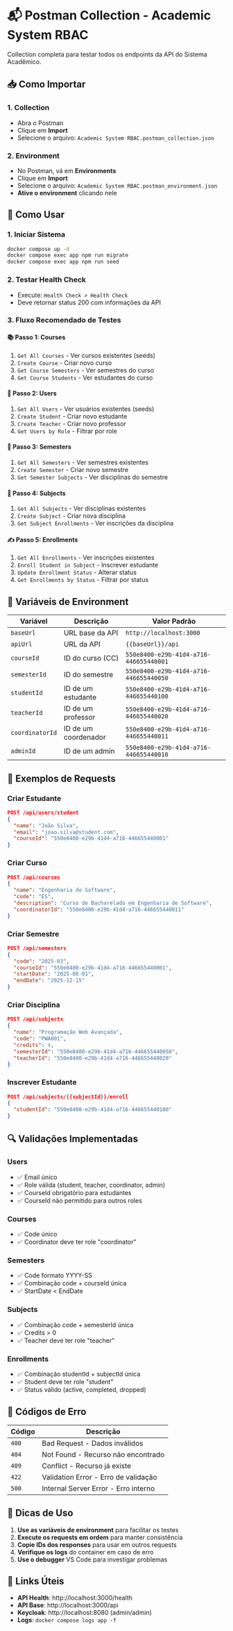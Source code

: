 # 📬 Postman Collection - Academic System RBAC

Collection completa para testar todos os endpoints da API do Sistema Acadêmico.

## 📥 Como Importar

### 1. **Collection**
- Abra o Postman
- Clique em **Import**
- Selecione o arquivo: `Academic System RBAC.postman_collection.json`

### 2. **Environment**
- No Postman, vá em **Environments**
- Clique em **Import**
- Selecione o arquivo: `Academic System RBAC.postman_environment.json`
- **Ative o environment** clicando nele

## 🚀 Como Usar

### **1. Iniciar Sistema**
```bash
docker compose up -d
docker compose exec app npm run migrate
docker compose exec app npm run seed
```

### **2. Testar Health Check**
- Execute: `Health Check > Health Check`
- Deve retornar status 200 com informações da API

### **3. Fluxo Recomendado de Testes**

#### **📚 Passo 1: Courses**
1. `Get All Courses` - Ver cursos existentes (seeds)
2. `Create Course` - Criar novo curso
3. `Get Course Semesters` - Ver semestres do curso
4. `Get Course Students` - Ver estudantes do curso

#### **👥 Passo 2: Users**
1. `Get All Users` - Ver usuários existentes (seeds)
2. `Create Student` - Criar novo estudante
3. `Create Teacher` - Criar novo professor
4. `Get Users by Role` - Filtrar por role

#### **📅 Passo 3: Semesters**
1. `Get All Semesters` - Ver semestres existentes
2. `Create Semester` - Criar novo semestre
3. `Get Semester Subjects` - Ver disciplinas do semestre

#### **📖 Passo 4: Subjects**
1. `Get All Subjects` - Ver disciplinas existentes
2. `Create Subject` - Criar nova disciplina
3. `Get Subject Enrollments` - Ver inscrições da disciplina

#### **✍️ Passo 5: Enrollments**
1. `Get All Enrollments` - Ver inscrições existentes
2. `Enroll Student in Subject` - Inscrever estudante
3. `Update Enrollment Status` - Alterar status
4. `Get Enrollments by Status` - Filtrar por status

## 🔧 Variáveis de Environment

| Variável | Descrição | Valor Padrão |
|----------|-----------|--------------|
| `baseUrl` | URL base da API | `http://localhost:3000` |
| `apiUrl` | URL da API | `{{baseUrl}}/api` |
| `courseId` | ID do curso (CC) | `550e8400-e29b-41d4-a716-446655440001` |
| `semesterId` | ID do semestre | `550e8400-e29b-41d4-a716-446655440050` |
| `studentId` | ID de um estudante | `550e8400-e29b-41d4-a716-446655440100` |
| `teacherId` | ID de um professor | `550e8400-e29b-41d4-a716-446655440020` |
| `coordinatorId` | ID de um coordenador | `550e8400-e29b-41d4-a716-446655440011` |
| `adminId` | ID de um admin | `550e8400-e29b-41d4-a716-446655440010` |

## 📝 Exemplos de Requests

### **Criar Estudante**
```json
POST /api/users/student
{
  "name": "João Silva",
  "email": "joao.silva@student.com",
  "courseId": "550e8400-e29b-41d4-a716-446655440001"
}
```

### **Criar Curso**
```json
POST /api/courses
{
  "name": "Engenharia de Software",
  "code": "ES",
  "description": "Curso de Bacharelado em Engenharia de Software",
  "coordinatorId": "550e8400-e29b-41d4-a716-446655440011"
}
```

### **Criar Semestre**
```json
POST /api/semesters
{
  "code": "2025-03",
  "courseId": "550e8400-e29b-41d4-a716-446655440001",
  "startDate": "2025-08-01",
  "endDate": "2025-12-15"
}
```

### **Criar Disciplina**
```json
POST /api/subjects
{
  "name": "Programação Web Avançada",
  "code": "PWA001",
  "credits": 4,
  "semesterId": "550e8400-e29b-41d4-a716-446655440050",
  "teacherId": "550e8400-e29b-41d4-a716-446655440020"
}
```

### **Inscrever Estudante**
```json
POST /api/subjects/{{subjectId}}/enroll
{
  "studentId": "550e8400-e29b-41d4-a716-446655440100"
}
```

## 🔍 Validações Implementadas

### **Users**
- ✅ Email único
- ✅ Role válida (student, teacher, coordinator, admin)
- ✅ CourseId obrigatório para estudantes
- ✅ CourseId não permitido para outros roles

### **Courses**
- ✅ Code único
- ✅ Coordinator deve ter role "coordinator"

### **Semesters**
- ✅ Code formato YYYY-SS
- ✅ Combinação code + courseId única
- ✅ StartDate < EndDate

### **Subjects**
- ✅ Combinação code + semesterId única
- ✅ Credits > 0
- ✅ Teacher deve ter role "teacher"

### **Enrollments**
- ✅ Combinação studentId + subjectId única
- ✅ Student deve ter role "student"
- ✅ Status válido (active, completed, dropped)

## 🚨 Códigos de Erro

| Código | Descrição |
|--------|-----------|
| `400` | Bad Request - Dados inválidos |
| `404` | Not Found - Recurso não encontrado |
| `409` | Conflict - Recurso já existe |
| `422` | Validation Error - Erro de validação |
| `500` | Internal Server Error - Erro interno |

## 🎯 Dicas de Uso

1. **Use as variáveis de environment** para facilitar os testes
2. **Execute os requests em ordem** para manter consistência
3. **Copie IDs dos responses** para usar em outros requests
4. **Verifique os logs** do container em caso de erro
5. **Use o debugger** VS Code para investigar problemas

## 🔗 Links Úteis

- **API Health**: http://localhost:3000/health
- **API Base**: http://localhost:3000/api
- **Keycloak**: http://localhost:8080 (admin/admin)
- **Logs**: `docker compose logs app -f`
